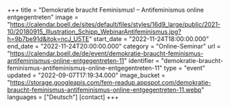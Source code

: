 +++
title = "Demokratie braucht Feminismus! – Antifeminismus online entgegentreten"
image = "https://calendar.boell.de/sites/default/files/styles/16d9_large/public/2021-10/20180915_Illustration_Schipp_WebinarAntifeminismus.jpg?h=9b7be91d&itok=ncJ_U5TE"
start_date = "2022-11-24T18:00:00.000"
end_date = "2022-11-24T20:00:00.000"
category = "Online-Seminar"
url = "https://calendar.boell.de/de/event/demokratie-braucht-feminismus-antifeminismus-online-entgegentreten-11"
identifier = "demokratie-braucht-feminismus-antifeminismus-online-entgegentreten-11"
type = "event"
updated = "2022-09-07T17:19:34.000"
image_bucket = "https://storage.googleapis.com/fem-readup.appspot.com/demokratie-braucht-feminismus-antifeminismus-online-entgegentreten-11.webp"
languages = ["Deutsch"]
[contact]
+++